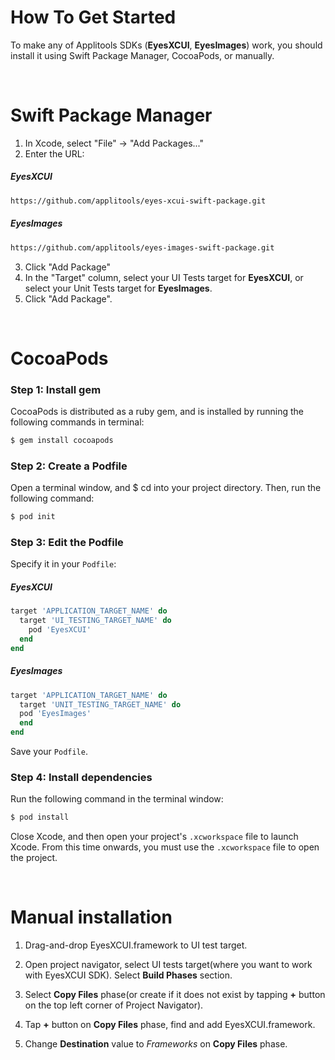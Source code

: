 # How To Get Started
To make any of Applitools SDKs (**EyesXCUI**, **EyesImages**) work, you should install it using Swift Package Manager, CocoaPods, or manually.

<br>


# Swift Package Manager

1. In Xcode, select "File" -> "Add Packages..."
2. Enter the URL:
##### EyesXCUI
```bash
https://github.com/applitools/eyes-xcui-swift-package.git
```

##### EyesImages
```bash
https://github.com/applitools/eyes-images-swift-package.git
```
3. Click "Add Package"
4. In the "Target" column, select your UI Tests target for **EyesXCUI**, or select your Unit Tests target for **EyesImages**.
5. Click "Add Package".

<br>

# CocoaPods
### Step 1: Install gem
CocoaPods is distributed as a ruby gem, and is installed by running the following commands in terminal:
```bash
$ gem install cocoapods
```

### Step 2: Create a Podfile
Open a terminal window, and $ cd into your project directory. Then, run the following command:

```bash
$ pod init
```

### Step 3: Edit the Podfile
Specify it in your `Podfile`:
##### EyesXCUI
```ruby
target 'APPLICATION_TARGET_NAME' do
  target 'UI_TESTING_TARGET_NAME' do
    pod 'EyesXCUI'
  end
end
```
##### EyesImages
```ruby
target 'APPLICATION_TARGET_NAME' do
  target 'UNIT_TESTING_TARGET_NAME' do
  pod 'EyesImages'
  end
end
```

Save your `Podfile`.

### Step 4: Install dependencies
Run the following command in the terminal window:
```bash
$ pod install
```

Close Xcode, and then open your project's `.xcworkspace` file to launch Xcode.
From this time onwards, you must use the `.xcworkspace` file to open the project.

<br>

# Manual installation
1. Drag-and-drop EyesXCUI.framework to UI test target.

2. Open project navigator, select UI tests target(where you want to work with EyesXCUI SDK). Select **Build Phases** section.

3. Select **Copy Files** phase(or create if it does not exist by tapping **+** button on the top left corner of Project Navigator).

4. Tap **+** button on **Copy Files** phase, find and add EyesXCUI.framework.

5. Change **Destination** value to *Frameworks* on **Copy Files** phase.
